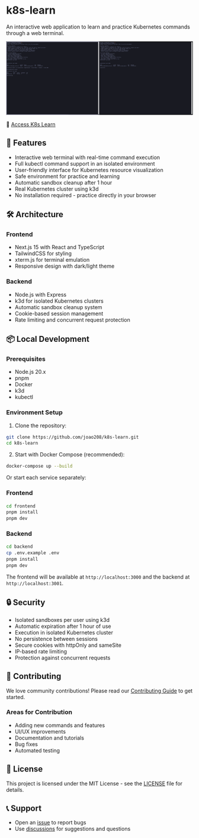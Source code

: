 # k8s-learn

An interactive web application to learn and practice Kubernetes commands through a web terminal.

![K8s Learn Terminal](assets/screenshot.png)

🔗 [Access K8s Learn](https://k8s-learn.joaobarros.dev/)

## 🚀 Features

- Interactive web terminal with real-time command execution
- Full kubectl command support in an isolated environment
- User-friendly interface for Kubernetes resource visualization
- Safe environment for practice and learning
- Automatic sandbox cleanup after 1 hour
- Real Kubernetes cluster using k3d
- No installation required - practice directly in your browser

## 🛠️ Architecture

### Frontend

- Next.js 15 with React and TypeScript
- TailwindCSS for styling
- xterm.js for terminal emulation
- Responsive design with dark/light theme

### Backend

- Node.js with Express
- k3d for isolated Kubernetes clusters
- Automatic sandbox cleanup system
- Cookie-based session management
- Rate limiting and concurrent request protection

## 📦 Local Development

### Prerequisites

- Node.js 20.x
- pnpm
- Docker
- k3d
- kubectl

### Environment Setup

1. Clone the repository:

```bash
git clone https://github.com/joao208/k8s-learn.git
cd k8s-learn
```

2. Start with Docker Compose (recommended):

```bash
docker-compose up --build
```

Or start each service separately:

### Frontend

```bash
cd frontend
pnpm install
pnpm dev
```

### Backend

```bash
cd backend
cp .env.example .env
pnpm install
pnpm dev
```

The frontend will be available at `http://localhost:3000` and the backend at `http://localhost:3001`.

## 🔒 Security

- Isolated sandboxes per user using k3d
- Automatic expiration after 1 hour of use
- Execution in isolated Kubernetes cluster
- No persistence between sessions
- Secure cookies with httpOnly and sameSite
- IP-based rate limiting
- Protection against concurrent requests

## 🤝 Contributing

We love community contributions! Please read our [Contributing Guide](CONTRIBUTING.md) to get started.

### Areas for Contribution

- Adding new commands and features
- UI/UX improvements
- Documentation and tutorials
- Bug fixes
- Automated testing

## 📝 License

This project is licensed under the MIT License - see the [LICENSE](LICENSE) file for details.

## 📞 Support

- Open an [issue](https://github.com/joao208/k8s-learn/issues) to report bugs
- Use [discussions](https://github.com/joao208/k8s-learn/discussions) for suggestions and questions
